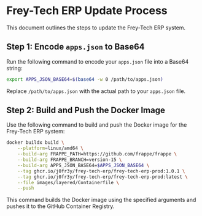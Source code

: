 
# Frey-Tech ERP Update Process

This document outlines the steps to update the Frey-Tech ERP system.

## Step 1: Encode `apps.json` to Base64

Run the following command to encode your `apps.json` file into a Base64 string:

```bash
export APPS_JSON_BASE64=$(base64 -w 0 /path/to/apps.json)
```

Replace `/path/to/apps.json` with the actual path to your `apps.json` file.

## Step 2: Build and Push the Docker Image

Use the following command to build and push the Docker image for the Frey-Tech ERP system:

```bash
docker buildx build \
    --platform=linux/amd64 \
    --build-arg FRAPPE_PATH=https://github.com/frappe/frappe \
    --build-arg FRAPPE_BRANCH=version-15 \
    --build-arg APPS_JSON_BASE64=$APPS_JSON_BASE64 \
    --tag ghcr.io/j0fr3y/frey-tech-erp/frey-tech-erp-prod:1.0.1 \
    --tag ghcr.io/j0fr3y/frey-tech-erp/frey-tech-erp-prod:latest \
    --file images/layered/Containerfile \
    --push
```

This command builds the Docker image using the specified arguments and pushes it to the GitHub Container Registry.
